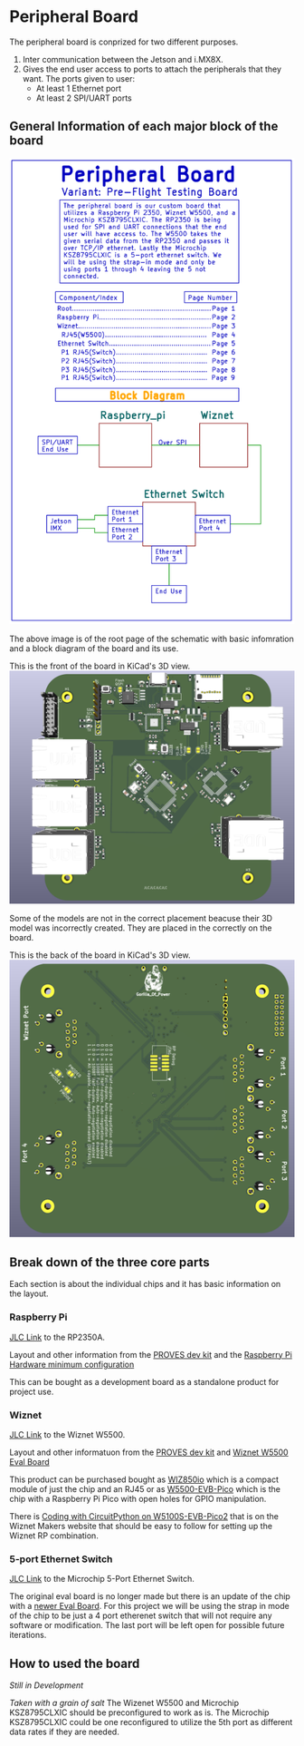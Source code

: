 # Peripheral Board
The peripheral board is conprized for two different purposes.

1. Inter communication between the Jetson and i.MX8X.
2. Gives the end user access to ports to attach the peripherals that they want. 
    The ports given to user:
    * At least 1 Ethernet port
    * At least 2 SPI/UART ports
## General Information of each major block of the board

![Peripheral Board General Info & Block Diagram](docs\Images\peripheral_board_info_diagram.png)

The above image is of the root page of the schematic with basic infomration and a block diagram of the board and its use.

This is the front of the board in KiCad's 3D view.
![Peripheral Board Front](docs\Images\peripheral_board_front.PNG)

Some of the models are not in the correct placement beacuse their 3D model was incorrectly created. They are placed in the correctly on the board.

This is the back of the board in KiCad's 3D view.
![Peripheral Board Back](docs\Images\peripheral_board_back.PNG)

## Break down of the three core parts
Each section is about the individual chips and it has basic information on the layout.

### Raspberry Pi
[JLC Link](https://jlcpcb.com/partdetail/RaspberryPi-RP2350A/C42411118) to the RP2350A.

Layout and other information from the [PROVES dev kit](https://github.com/proveskit) and the [Raspberry Pi Hardware minimum configuration](extension://efaidnbmnnnibpcajpcglclefindmkaj/https://datasheets.raspberrypi.com/rp2350/hardware-design-with-rp2350.pdf)

This can be bought as a development board as a standalone product for project use.

### Wiznet
[JLC Link](https://jlcpcb.com/partdetail/Wiznet-W5500/C32843) to the Wiznet W5500.

Layout and other informatuon from the [PROVES dev kit](https://github.com/proveskit) and [Wiznet W5500 Eval Board](https://github.com/Wiznet/W5500-EVB)

This product can be purchased bought as [WIZ850io](https://wiznet.io/products/network-modules/wiz850io) which is a compact module of just the chip and an RJ45 or as [W5500-EVB-Pico](https://wiznet.io/products/evaluation-boards/w5500-evb-pico) which is the chip with a Raspberry Pi Pico with open holes for GPIO manipulation.

There is [Coding with CircuitPython on W5100S-EVB-Pico2](https://maker.wiznet.io/viktor/projects/coding-with-circuitpython-on-w5100s-evb-pico2/) that is on the Wiznet Makers website that should be easy to follow for setting up the Wiznet RP combination.

### 5-port Ethernet Switch
[JLC Link](https://jlcpcb.com/partdetail/MicrochipTech-KSZ8795CLXIC/C69416) to the Microchip 5-Port Ethernet Switch.

The original eval board is no longer made but there is an update of the chip with a [newer Eval Board](https://www.microchip.com/en-us/development-tool/KSZ8795CLXD-EVAL). For this project we will be using the strap in mode of the chip to be just a 4 port etherenet switch that will not require any software or modification. The last port will be left open for possible future iterations.

## How to used the board
*Still in Development*

*Taken with a grain of salt*
The Wizenet W5500 and Microchip KSZ8795CLXIC should be preconfigured to work as is. The Microchip KSZ8795CLXIC could be one reconfigured to utilize the 5th port as different data rates if they are needed.
